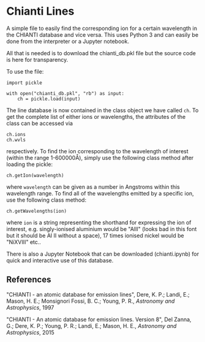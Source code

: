 # Chianti Lines
A simple file to easily find the corresponding ion for a certain wavelength in the CHIANTI database and vice versa. This uses Python 3 and can easily be done from the interpreter or a Jupyter notebook.

All that is needed is to download the chianti_db.pkl file but the source code is here for transparency.

To use the file:

```
import pickle

with open("chianti_db.pkl", "rb") as input:
    ch = pickle.load(input)
```

The line database is now contained in the class object we have called ```ch```. To get the complete list of either ions or wavelengths, the attributes of the class can be accessed via

```
ch.ions
ch.wvls
```

respectively. To find the ion corresponding to the wavelength of interest (within the range 1-600000&#8491;), simply use the following class method after loading the pickle:

```
ch.getIon(wavelength)
```

where ```wavelength``` can be given as a number in Angstroms within this wavelength range. To find all of the wavelengths emitted by a specific ion, use the following class method:

```
ch.getWavelengths(ion)
```

where ```ion``` is a string representing the shorthand for expressing the ion of interest, e.g. singly-ionised aluminium would be "AlII" (looks bad in this font but it should be Al II without a space), 17 times ionised nickel would be "NiXVIII" etc..

There is also a Jupyter Notebook that can be downloaded (chianti.ipynb) for quick and interactive use of this database.

## References
"CHIANTI - an atomic database for emission lines", Dere, K. P.; Landi, E.; Mason, H. E.; Monsignori Fossi, B. C.; Young, P. R., *Astronomy and Astrophysics*, 1997

"CHIANTI - An atomic database for emission lines. Version 8", Del Zanna, G.; Dere, K. P.; Young, P. R.; Landi, E.; Mason, H. E., *Astronomy and Astrophysics*, 2015
